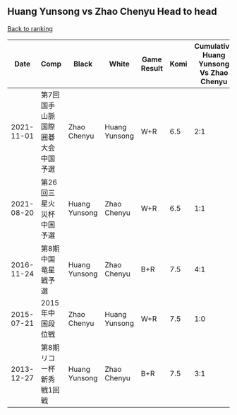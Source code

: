 ## Huang Yunsong vs Zhao Chenyu Head to head

[Back to ranking](../../index.md)




| **Date** | **Comp** | **Black** | **White** | **Game Result** | **Komi** | **Cumulative Huang Yunsong Vs Zhao Chenyu** | **Huang Yunsong Streak** | **Zhao Chenyu Streak** | 
| --- | --- | --- | --- | --- | --- | --- | --- | --- |
| 2021-11-01 | 第7回国手山脈国際囲碁大会中国予選 | Zhao Chenyu | Huang Yunsong | W+R | 6.5 | 2:1 | 1 | 0 | 
| 2021-08-20 | 第26回三星火災杯中国予選 | Huang Yunsong | Zhao Chenyu | W+R | 6.5 | 1:1 | 0 | 1 | 
| 2016-11-24 | 第8期中国竜星戦予選 | Huang Yunsong | Zhao Chenyu | B+R | 7.5 | 4:1 | 3 | 0 | 
| 2015-07-21 | 2015年中国段位戦 | Zhao Chenyu | Huang Yunsong | W+R | 7.5 | 1:0 | 1 | 0 | 
| 2013-12-27 | 第8期リコー杯新秀戦1回戦 | Huang Yunsong | Zhao Chenyu | B+R | 7.5 | 3:1 | 2 | 0 |




